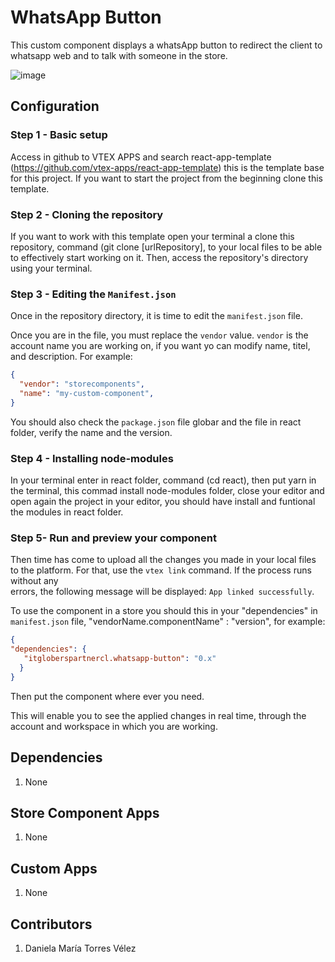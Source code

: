 # WhatsApp Button

This custom component displays a whatsApp button to redirect the client to whatsapp web and to talk with someone in the store.

![image](https://user-images.githubusercontent.com/101153916/195460874-a07c2b3c-44d1-4b11-af3f-64bdf542df2b.png)


## Configuration

### Step 1 -  Basic setup

Access in github to VTEX APPS and search react-app-template (https://github.com/vtex-apps/react-app-template) this is the template base for this project. If you want 
to start the project from the beginning clone this template.

### Step 2 - Cloning the repository

If you want to work with this template open your terminal a clone this repository, command (git clone [urlRepository], to your local files to be able to effectively 
start working on it.
Then, access the repository's directory using your terminal. 

### Step 3 - Editing the `Manifest.json`

Once in the repository directory, it is time to edit the `manifest.json` file. 

Once you are in the file, you must replace the `vendor` value. `vendor` is the account name you are working on, if you want yo can modify name, titel, and description. For example:

```json
{
  "vendor": "storecomponents",
  "name": "my-custom-component",
}
```
You should also check the `package.json` file globar and the file in react folder, verify the name and the version.

### Step 4 -  Installing node-modules

In your terminal enter in react folder, command (cd react), then put yarn in the terminal, this commad install node-modules folder, close your editor and open again 
the project in your editor, you should have install and funtional the modules in react folder.

### Step 5- Run and preview your component

Then time has come to upload all the changes you made in your local files to the platform. For that, use the `vtex link` command. If the process runs without any  
errors, the following message will be displayed: `App linked successfully`.

To use the component in a store you should this in your "dependencies" in `manifest.json` file, "vendorName.componentName" : "version", for example:

```json
{
"dependencies": {
   "itgloberspartnercl.whatsapp-button": "0.x"
  }
}
```

Then put the component where ever you need.

This will enable you to see the applied changes in real time, through the account and workspace in which you are working.

## Dependencies
1. None

## Store Component Apps
1. None


## Custom Apps
1. None

## Contributors
1. Daniela María Torres Vélez

